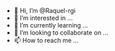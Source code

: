 - 👋 Hi, I’m @Raquel-rgi
- 👀 I’m interested in ...
- 🌱 I’m currently learning ...
- 💞️ I’m looking to collaborate on ...
- 📫 How to reach me ...

<!---
Raquel-rgi/Raquel-rgi is a ✨ special ✨ repository because its `README.md` (this file) appears on your GitHub profile.
You can click the Preview link to take a look at your changes.
--->
